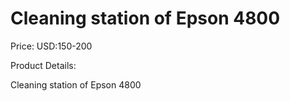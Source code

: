 # Cleaning station of Epson 4800

Price: USD:150-200

Product Details:

Cleaning station of Epson 4800